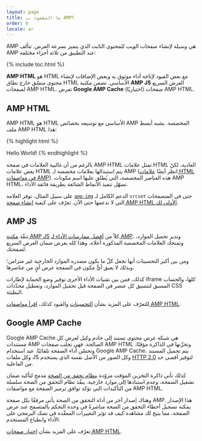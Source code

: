 ```yaml
---
layout: page
title: ما المقصود بـ AMP؟
order: 0
locale: ar
---
```

<amp-youtube
    data-videoid="lBTCB7yLs8Y"
    layout="responsive"
    width="480" height="270">
</amp-youtube>

AMP هي وسيلة لإنشاء صفحات الويب للمحتوى الثابت الذي يتميز بسرعة العرض.
تتألف AMP عند التطبيق من ثلاثة أجزاء مختلفة:

{% include toc.html %}

**AMP HTML** هو HTML مع بعض القيود لإتاحة أداء موثوق به
وبعض الإضافات لإنشاء محتوى منسّق خارج نطاق HTML الأساسي.
تضمن مكتبة **AMP JS** العرض السريع لصفحات AMP HTML.
تعرض **Google AMP Cache** (اختياريًا) صفحات AMP HTML.

## AMP HTML

AMP HTML هو HTML الأساسي مع توسيعه بخصائص AMP المخصصة.
يشبه أبسط ملف AMP HTML هذا:

{% highlight html %}
<!doctype html>
<html ⚡>
 <head>
   <meta charset="utf-8">
   <link rel="canonical" href="hello-world.html">
   <meta name="viewport" content="width=device-width,minimum-scale=1,initial-scale=1">
   <style amp-boilerplate>body{-webkit-animation:-amp-start 8s steps(1,end) 0s 1 normal both;-moz-animation:-amp-start 8s steps(1,end) 0s 1 normal both;-ms-animation:-amp-start 8s steps(1,end) 0s 1 normal both;animation:-amp-start 8s steps(1,end) 0s 1 normal both}@-webkit-keyframes -amp-start{from{visibility:hidden}to{visibility:visible}}@-moz-keyframes -amp-start{from{visibility:hidden}to{visibility:visible}}@-ms-keyframes -amp-start{from{visibility:hidden}to{visibility:visible}}@-o-keyframes -amp-start{from{visibility:hidden}to{visibility:visible}}@keyframes -amp-start{from{visibility:hidden}to{visibility:visible}}</style><noscript><style amp-boilerplate>body{-webkit-animation:none;-moz-animation:none;-ms-animation:none;animation:none}</style></noscript>
   <script async src="https://cdn.ampproject.org/v0.js"></script>
 </head>
 <body>Hello World!</body>
</html>
{% endhighlight %}

بالرغم من أن غالبية العلامات في صفحة AMP HTML تمثل علامات HTML العادية،
لكنّ بعض علامات HTML يتم استبدالها بعلامات مخصصة لـ AMP (انظر أيضًا
[علامات HTML في مواصفات AMP](https://github.com/ampproject/amphtml/blob/master/spec/amp-html-format.md)).
هذه العناصر المخصصة، التي يُطلق عليها اسم مكونات AMP HTML،
تسهّل تنفيذ الأنماط الشائعة بطريقة فائقة الأداء.

على سبيل المثال، توفر العلامة [`amp-img`](/docs/reference/amp-img.html)
الدعم الكامل لـ `srcset` حتى في المتصفحات التي لا تدعمها حتى الآن.
تعرّف على كيفية [إنشاء صفحة AMP HTML الأولى لك](/docs/get_started/create_page.html).

## AMP JS

تنفّذ [مكتبة AMP JS](https://github.com/ampproject/amphtml/tree/master/src) كلاً من
[أفضل ممارسات الأداء لـ AMP](/docs/get_started/technical_overview.html)،
وتدير تحميل الموارد، وتمنحك العلامات المخصصة المذكورة أعلاه،
وهذا كله بغرض ضمان العرض السريع لصفحتك.

ومن بين أكبر التحسينات أنها تجعل كلّ ما يكون مصدره الموارد الخارجية غير متزامن؛ وبذلك لا يعيق أيُّ مكون في الصفحة عرض أيٍ من عناصرها.

كذلك، فمن بين تقنيات الأداء الأخرى توفير وضع الحماية لإطارات iframe كلها، والحساب المسبق لتنسيق كل عنصر في الصفحة قبل تحميل الموارد، وتعطيل محدّدات CSS البطيئة.

للتعرّف على المزيد بشأن [التحسينات](/docs/get_started/technical_overview.html) والقيود كذلك، [اقرأ مواصفات AMP HTML](https://github.com/ampproject/amphtml/blob/master/spec/amp-html-format.md).

## Google AMP Cache

Google AMP Cache هي شبكة عرض محتوى تستند إلى خادم وكيل
لعرض كل مستندات AMP الصالحة.
فهي تجلب صفحات AMP HTML وتخزّنها في الذاكرة مؤقتًا، وتحسّن أداء الصفحة تلقائيًا.
عند استخدام Google AMP Cache، يتم تحميل المستند وكل ملفات JS وكل الصور
من الأصل نفسه الذي يستخدم
[HTTP 2.0](https://http2.github.io/) لتوفير أقصى حد من الفاعلية.

كذلك تأتي ذاكرة التخزين المؤقت مزوّدة
[بنظام تحقق من الصحة](https://github.com/ampproject/amphtml/tree/master/validator)
مدمج لتأكيد ضمان تشغيل الصفحة،
وعدم استنادها إلى موارد خارجية.
ينفّذ نظام التحقق من الصحة سلسلة من التأكيدات
التي تؤكد توافق ترميز الصفحة مع مواصفات AMP HTML.

وهناك إصدار آخر من أداة التحقق من الصحة يأتي مرفقًا بكل صفحة AMP. هذا الإصدار يمكنه تسجيل أخطاء التحقق من الصحة مباشرةً في وحدة التحكم بالمتصفح عند عرض الصفحة،
مما يتيح لك مشاهدة كيف قد تؤثر التغييرات المعقّدة في نصك البرمجي
على الأداء وانطباع المستخدم.

تعرّف على المزيد بشأن [اختبار صفحات AMP HTML](/docs/guides/validate.html).
